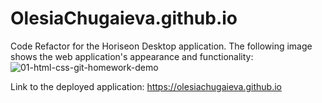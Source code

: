 # OlesiaChugaieva.github.io
Code Refactor for the Horiseon Desktop application.
The following image shows the web application's appearance and functionality:
![01-html-css-git-homework-demo](https://user-images.githubusercontent.com/106128434/172297649-e059ee34-cbb5-4107-876d-06ea1a29db5a.png)

Link to the deployed application: https://olesiachugaieva.github.io
